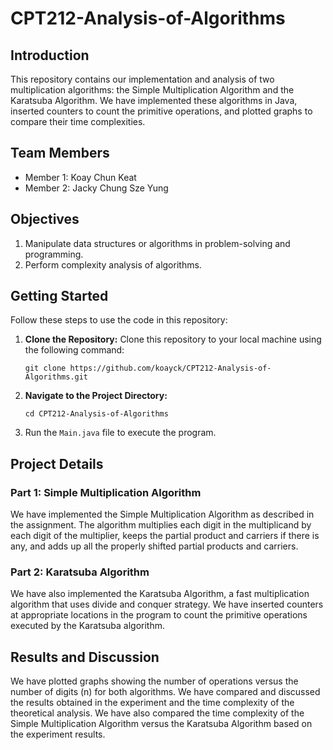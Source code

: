 # CPT212-Analysis-of-Algorithms

## Introduction
This repository contains our implementation and analysis of two multiplication algorithms: the Simple Multiplication Algorithm and the Karatsuba Algorithm. We have implemented these algorithms in Java, inserted counters to count the primitive operations, and plotted graphs to compare their time complexities.

## Team Members
- Member 1: Koay Chun Keat
- Member 2: Jacky Chung Sze Yung

## Objectives
1. Manipulate data structures or algorithms in problem-solving and programming.
2. Perform complexity analysis of algorithms.

## Getting Started
Follow these steps to use the code in this repository:

1. **Clone the Repository:**
   Clone this repository to your local machine using the following command:

   ```git clone https://github.com/koayck/CPT212-Analysis-of-Algorithms.git```

2. **Navigate to the Project Directory:**

    ```cd CPT212-Analysis-of-Algorithms```

3. Run the `Main.java` file to execute the program.

## Project Details
### Part 1: Simple Multiplication Algorithm
We have implemented the Simple Multiplication Algorithm as described in the assignment. The algorithm multiplies each digit in the multiplicand by each digit of the multiplier, keeps the partial product and carriers if there is any, and adds up all the properly shifted partial products and carriers.

### Part 2: Karatsuba Algorithm
We have also implemented the Karatsuba Algorithm, a fast multiplication algorithm that uses divide and conquer strategy. We have inserted counters at appropriate locations in the program to count the primitive operations executed by the Karatsuba algorithm.

## Results and Discussion
We have plotted graphs showing the number of operations versus the number of digits (n) for both algorithms. We have compared and discussed the results obtained in the experiment and the time complexity of the theoretical analysis. We have also compared the time complexity of the Simple Multiplication Algorithm versus the Karatsuba Algorithm based on the experiment results. 
